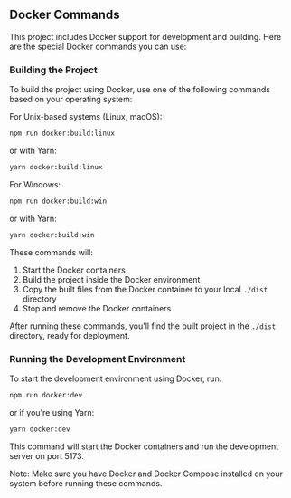 ## Docker Commands

This project includes Docker support for development and building. Here are the special Docker commands you can use:

### Building the Project

To build the project using Docker, use one of the following commands based on your operating system:

For Unix-based systems (Linux, macOS):

```bash
npm run docker:build:linux
```

or with Yarn:

```bash
yarn docker:build:linux
```

For Windows:

```bash
npm run docker:build:win
```

or with Yarn:

```bash
yarn docker:build:win
```

These commands will:
1. Start the Docker containers
2. Build the project inside the Docker environment
3. Copy the built files from the Docker container to your local `./dist` directory
4. Stop and remove the Docker containers

After running these commands, you'll find the built project in the `./dist` directory, ready for deployment.


### Running the Development Environment

To start the development environment using Docker, run:

```bash
npm run docker:dev
```

or if you're using Yarn:

```bash
yarn docker:dev
```

This command will start the Docker containers and run the development server on port 5173.


Note: Make sure you have Docker and Docker Compose installed on your system before running these commands.